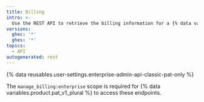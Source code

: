 ```yaml
---
title: Billing
intro: >-
  Use the REST API to retrieve the billing information for a {% data variables.product.prodname_ghe_server %} instance.
versions:
  ghec: '*'
  ghes: '*'
topics:
  - API
autogenerated: rest
---
```


{% data reusables.user-settings.enterprise-admin-api-classic-pat-only %}

The `manage_billing:enterprise` scope is required for {% data variables.product.pat_v1_plural %} to access these endpoints.

<!-- Content after this section is automatically generated -->
